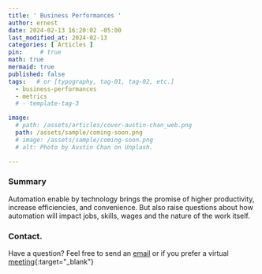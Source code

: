 ```yaml
---
title: ' Business Performances '
author: ernest
date: 2024-02-13 16:20:02 -05:00
last_modified_at: 2024-02-13
categories: [ Articles ]
pin:     # true
math: true
mermaid: true
published: false
tags:   # or [typography, tag-01, tag-02, etc.]
  - business-performances
  - metrics
  # - template-tag-3

image: 
  # path: /assets/articles/cover-austin-chan_web.png
  path: /assets/sample/coming-soon.png
  # image: /assets/sample/coming-soon.png
  # alt: Photo by Austin Chan on Unplash.

---
```




### Summary


Automation enable by technology brings the promise of higher productivity, increase efficiencies, and convenience. But also raise questions about how automation will impact jobs, skills, wages and the nature of the work itself. 













### Contact. 

Have a question? Feel free to send an [email](mailto:s.ernest@gmx.us) or if you prefer a virtual [meeting]( https://calendly.com/s-earnest/15min ){:target="_blank"}






